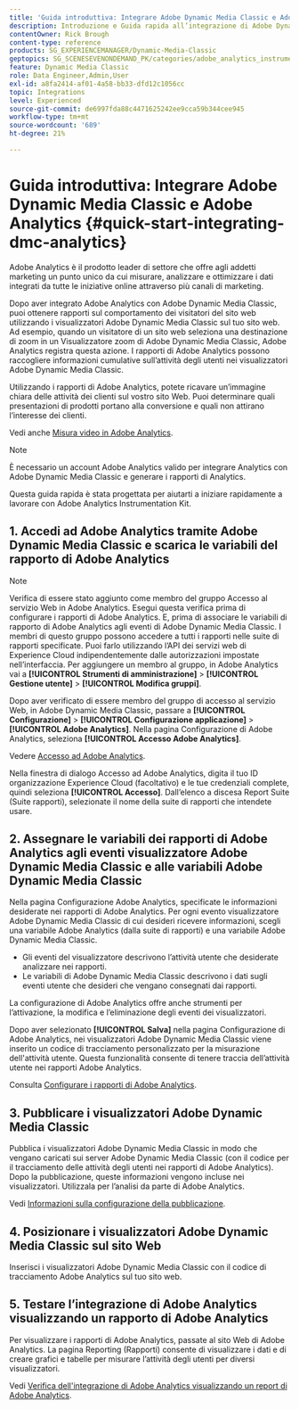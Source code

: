 ```yaml
---
title: 'Guida introduttiva: Integrare Adobe Dynamic Media Classic e Adobe Analytics'
description: Introduzione e Guida rapida all’integrazione di Adobe Dynamic Media Classic e Adobe Analytics.
contentOwner: Rick Brough
content-type: reference
products: SG_EXPERIENCEMANAGER/Dynamic-Media-Classic
geptopics: SG_SCENESEVENONDEMAND_PK/categories/adobe_analytics_instrumentation_kit
feature: Dynamic Media Classic
role: Data Engineer,Admin,User
exl-id: a8fa2414-af01-4a58-bb33-dfd12c1056cc
topic: Integrations
level: Experienced
source-git-commit: de6997fda88c4471625242ee9cca59b344cee945
workflow-type: tm+mt
source-wordcount: '689'
ht-degree: 21%

---
```


# Guida introduttiva: Integrare Adobe Dynamic Media Classic e Adobe Analytics {#quick-start-integrating-dmc-analytics}

Adobe Analytics è il prodotto leader di settore che offre agli addetti marketing un punto unico da cui misurare, analizzare e ottimizzare i dati integrati da tutte le iniziative online attraverso più canali di marketing.

Dopo aver integrato Adobe Analytics con Adobe Dynamic Media Classic, puoi ottenere rapporti sul comportamento dei visitatori del sito web utilizzando i visualizzatori Adobe Dynamic Media Classic sul tuo sito web. Ad esempio, quando un visitatore di un sito web seleziona una destinazione di zoom in un Visualizzatore zoom di Adobe Dynamic Media Classic, Adobe Analytics registra questa azione. I rapporti di Adobe Analytics possono raccogliere informazioni cumulative sull’attività degli utenti nei visualizzatori Adobe Dynamic Media Classic.

Utilizzando i rapporti di Adobe Analytics, potete ricavare un’immagine chiara delle attività dei clienti sul vostro sito Web. Puoi determinare quali presentazioni di prodotti portano alla conversione e quali non attirano l’interesse dei clienti.

Vedi anche [Misura video in Adobe Analytics](https://experienceleague.adobe.com/it/docs/media-analytics/using/media-overview).

>[!NOTE]
>
>È necessario un account Adobe Analytics valido per integrare Analytics con Adobe Dynamic Media Classic e generare i rapporti di Analytics.

Questa guida rapida è stata progettata per aiutarti a iniziare rapidamente a lavorare con Adobe Analytics Instrumentation Kit.

## &#x200B;1. Accedi ad Adobe Analytics tramite Adobe Dynamic Media Classic e scarica le variabili del rapporto di Adobe Analytics

>[!NOTE]
>
>Verifica di essere stato aggiunto come membro del gruppo Accesso al servizio Web in Adobe Analytics. Esegui questa verifica prima di configurare i rapporti di Adobe Analytics. E, prima di associare le variabili di rapporto di Adobe Analytics agli eventi di Adobe Dynamic Media Classic. I membri di questo gruppo possono accedere a tutti i rapporti nelle suite di rapporti specificate. Puoi farlo utilizzando l’API dei servizi web di Experience Cloud indipendentemente dalle autorizzazioni impostate nell’interfaccia. Per aggiungere un membro al gruppo, in Adobe Analytics vai a **[!UICONTROL Strumenti di amministrazione]** > **[!UICONTROL Gestione utente]** > **[!UICONTROL Modifica gruppi]**.

Dopo aver verificato di essere membro del gruppo di accesso al servizio Web, in Adobe Dynamic Media Classic, passare a **[!UICONTROL Configurazione]** > **[!UICONTROL Configurazione applicazione]** > **[!UICONTROL Adobe Analytics]**. Nella pagina Configurazione di Adobe Analytics, seleziona **[!UICONTROL Accesso Adobe Analytics]**.

Vedere [Accesso ad Adobe Analytics](log-analytics.md#log_in_to_adobe_analytics).

Nella finestra di dialogo Accesso ad Adobe Analytics, digita il tuo ID organizzazione Experience Cloud (facoltativo) e le tue credenziali complete, quindi seleziona **[!UICONTROL Accesso]**. Dall’elenco a discesa Report Suite (Suite rapporti), selezionate il nome della suite di rapporti che intendete usare.

## &#x200B;2. Assegnare le variabili dei rapporti di Adobe Analytics agli eventi visualizzatore Adobe Dynamic Media Classic e alle variabili Adobe Dynamic Media Classic

Nella pagina Configurazione Adobe Analytics, specificate le informazioni desiderate nei rapporti di Adobe Analytics. Per ogni evento visualizzatore Adobe Dynamic Media Classic di cui desideri ricevere informazioni, scegli una variabile Adobe Analytics (dalla suite di rapporti) e una variabile Adobe Dynamic Media Classic.

* Gli eventi del visualizzatore descrivono l’attività utente che desiderate analizzare nei rapporti.
* Le variabili di Adobe Dynamic Media Classic descrivono i dati sugli eventi utente che desideri che vengano consegnati dai rapporti.

La configurazione di Adobe Analytics offre anche strumenti per l’attivazione, la modifica e l’eliminazione degli eventi dei visualizzatori.

Dopo aver selezionato **[!UICONTROL Salva]** nella pagina Configurazione di Adobe Analytics, nei visualizzatori Adobe Dynamic Media Classic viene inserito un codice di tracciamento personalizzato per la misurazione dell&#39;attività utente. Questa funzionalità consente di tenere traccia dell’attività utente nei rapporti Adobe Analytics.

Consulta [Configurare i rapporti di Adobe Analytics](configuring-analytics-reports.md#configuring_adobe_analytics_reports).

## &#x200B;3. Pubblicare i visualizzatori Adobe Dynamic Media Classic

Pubblica i visualizzatori Adobe Dynamic Media Classic in modo che vengano caricati sui server Adobe Dynamic Media Classic (con il codice per il tracciamento delle attività degli utenti nei rapporti di Adobe Analytics). Dopo la pubblicazione, queste informazioni vengono incluse nei visualizzatori. Utilizzala per l’analisi da parte di Adobe Analytics.

Vedi [Informazioni sulla configurazione della pubblicazione](publishing-analytics-configuration-information.md#publishing_adobe_analytics_configuration_information).

## &#x200B;4. Posizionare i visualizzatori Adobe Dynamic Media Classic sul sito Web

Inserisci i visualizzatori Adobe Dynamic Media Classic con il codice di tracciamento Adobe Analytics sul tuo sito web.

## &#x200B;5. Testare l’integrazione di Adobe Analytics visualizzando un rapporto di Adobe Analytics

Per visualizzare i rapporti di Adobe Analytics, passate al sito Web di Adobe Analytics. La pagina Reporting (Rapporti) consente di visualizzare i dati e di creare grafici e tabelle per misurare l’attività degli utenti per diversi visualizzatori.

Vedi [Verifica dell&#39;integrazione di Adobe Analytics visualizzando un report di Adobe Analytics](testing-integration-viewing-analytics-report.md#testing_the_integration_by_viewing_an_adobe_analytics_report).
